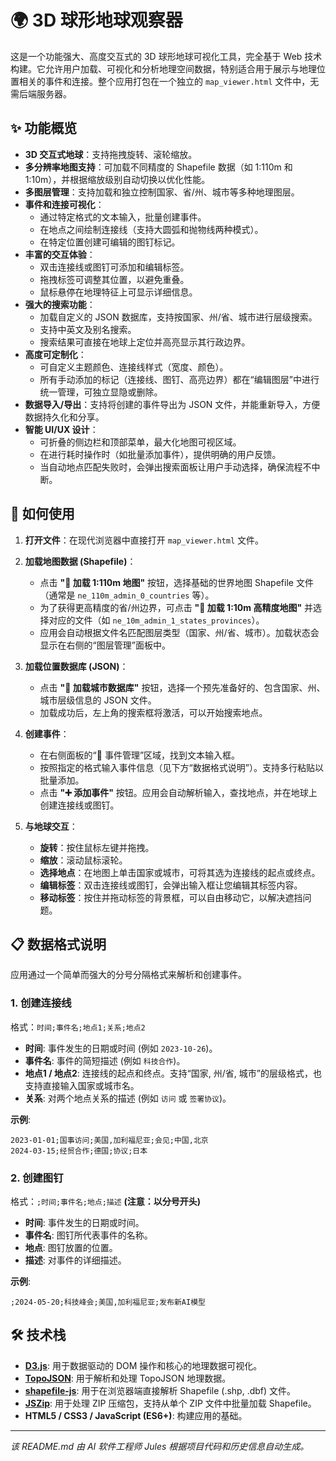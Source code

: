 # 🌍 3D 球形地球观察器

这是一个功能强大、高度交互式的 3D 球形地球可视化工具，完全基于 Web 技术构建。它允许用户加载、可视化和分析地理空间数据，特别适合用于展示与地理位置相关的事件和连接。整个应用打包在一个独立的 `map_viewer.html` 文件中，无需后端服务器。

## ✨ 功能概览

*   **3D 交互式地球**：支持拖拽旋转、滚轮缩放。
*   **多分辨率地图支持**：可加载不同精度的 Shapefile 数据（如 1:110m 和 1:10m），并根据缩放级别自动切换以优化性能。
*   **多图层管理**：支持加载和独立控制国家、省/州、城市等多种地理图层。
*   **事件和连接可视化**：
    *   通过特定格式的文本输入，批量创建事件。
    *   在地点之间绘制连接线（支持大圆弧和抛物线两种模式）。
    *   在特定位置创建可编辑的图钉标记。
*   **丰富的交互体验**：
    *   双击连接线或图钉可添加和编辑标签。
    *   拖拽标签可调整其位置，以避免重叠。
    *   鼠标悬停在地理特征上可显示详细信息。
*   **强大的搜索功能**：
    *   加载自定义的 JSON 数据库，支持按国家、州/省、城市进行层级搜索。
    *   支持中英文及别名搜索。
    *   搜索结果可直接在地球上定位并高亮显示其行政边界。
*   **高度可定制化**：
    *   可自定义主题颜色、连接线样式（宽度、颜色）。
    *   所有手动添加的标记（连接线、图钉、高亮边界）都在“编辑图层”中进行统一管理，可独立显隐或删除。
*   **数据导入/导出**：支持将创建的事件导出为 JSON 文件，并能重新导入，方便数据持久化和分享。
*   **智能 UI/UX 设计**：
    *   可折叠的侧边栏和顶部菜单，最大化地图可视区域。
    *   在进行耗时操作时（如批量添加事件），提供明确的用户反馈。
    *   当自动地点匹配失败时，会弹出搜索面板让用户手动选择，确保流程不中断。

## 🚀 如何使用

1.  **打开文件**：在现代浏览器中直接打开 `map_viewer.html` 文件。

2.  **加载地图数据 (Shapefile)**：
    *   点击 **"📁 加载 1:110m 地图"** 按钮，选择基础的世界地图 Shapefile 文件（通常是 `ne_110m_admin_0_countries` 等）。
    *   为了获得更高精度的省/州边界，可点击 **"📁 加载 1:10m 高精度地图"** 并选择对应的文件（如 `ne_10m_admin_1_states_provinces`）。
    *   应用会自动根据文件名匹配图层类型（国家、州/省、城市）。加载状态会显示在右侧的“图层管理”面板中。

3.  **加载位置数据库 (JSON)**：
    *   点击 **"📍 加载城市数据库"** 按钮，选择一个预先准备好的、包含国家、州、城市层级信息的 JSON 文件。
    *   加载成功后，左上角的搜索框将激活，可以开始搜索地点。

4.  **创建事件**：
    *   在右侧面板的“📅 事件管理”区域，找到文本输入框。
    *   按照指定的格式输入事件信息（见下方“数据格式说明”）。支持多行粘贴以批量添加。
    *   点击 **"➕ 添加事件"** 按钮。应用会自动解析输入，查找地点，并在地球上创建连接线或图钉。

5.  **与地球交互**：
    *   **旋转**：按住鼠标左键并拖拽。
    *   **缩放**：滚动鼠标滚轮。
    *   **选择地点**：在地图上单击国家或城市，可将其选为连接线的起点或终点。
    *   **编辑标签**：双击连接线或图钉，会弹出输入框让您编辑其标签内容。
    *   **移动标签**：按住并拖动标签的背景框，可以自由移动它，以解决遮挡问题。

## 📋 数据格式说明

应用通过一个简单而强大的分号分隔格式来解析和创建事件。

### 1. 创建连接线

格式：`时间;事件名;地点1;关系;地点2`

*   **时间**: 事件发生的日期或时间 (例如 `2023-10-26`)。
*   **事件名**: 事件的简短描述 (例如 `科技合作`)。
*   **地点1 / 地点2**: 连接线的起点和终点。支持“国家, 州/省, 城市”的层级格式，也支持直接输入国家或城市名。
*   **关系**: 对两个地点关系的描述 (例如 `访问` 或 `签署协议`)。

**示例**:
```
2023-01-01;国事访问;美国,加利福尼亚;会见;中国,北京
2024-03-15;经贸合作;德国;协议;日本
```

### 2. 创建图钉

格式：`;时间;事件名;地点;描述`
**(注意：以分号开头)**

*   **时间**: 事件发生的日期或时间。
*   **事件名**: 图钉所代表事件的名称。
*   **地点**: 图钉放置的位置。
*   **描述**: 对事件的详细描述。

**示例**:
```
;2024-05-20;科技峰会;美国,加利福尼亚;发布新AI模型
```

## 🛠️ 技术栈

*   **[D3.js](https://d3js.org/)**: 用于数据驱动的 DOM 操作和核心的地理数据可视化。
*   **[TopoJSON](https://github.com/topojson/topojson)**: 用于解析和处理 TopoJSON 地理数据。
*   **[shapefile-js](https://github.com/mbostock/shapefile)**: 用于在浏览器端直接解析 Shapefile (.shp, .dbf) 文件。
*   **[JSZip](https://stuk.github.io/jszip/)**: 用于处理 ZIP 压缩包，支持从单个 ZIP 文件中批量加载 Shapefile。
*   **HTML5 / CSS3 / JavaScript (ES6+)**: 构建应用的基础。

---
*该 README.md 由 AI 软件工程师 Jules 根据项目代码和历史信息自动生成。*